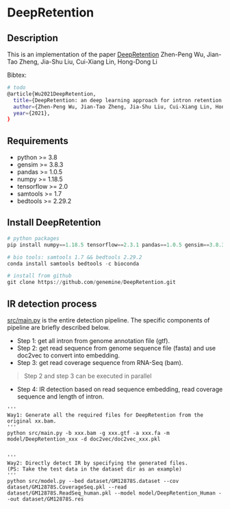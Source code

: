 # DeepRetention
## Description
This is an implementation of the paper [DeepRetention](http://xxx) Zhen-Peng Wu, Jian-Tao Zheng, Jia-Shu Liu, Cui-Xiang Lin, Hong-Dong Li

Bibtex:
```sh
# todo
@article{Wu2021DeepRetention,
  title={DeepRetention: an deep learning approach for intron retention detection.},
  author={Zhen-Peng Wu, Jian-Tao Zheng, Jia-Shu Liu, Cui-Xiang Lin, Hong-Dong Li},
  year={2021},
}
```
## Requirements
* python >= 3.8
* gensim >= 3.8.3
* pandas >= 1.0.5
* numpy >= 1.18.5
* tensorflow >= 2.0
* samtools >= 1.7
* bedtools >= 2.29.2

## Install DeepRetention
```python
# python packages
pip install numpy==1.18.5 tensorflow==2.3.1 pandas==1.0.5 gensim==3.8.3

# bio tools: samtools 1.7 && bedtools 2.29.2
conda install samtools bedtools -c bioconda

# install from github
git clone https://github.com/genemine/DeepRetention.git
```


## IR detection process
[src/main.py](https://github.com/genemine/DeepRetention/blob/master/src/main.py) is the entire detection pipeline. 
The specific components of pipeline are briefly described below.
* Step 1: get all intron from genome annotation file (gtf).
* Step 2: get read sequence from genome sequence file (fasta) and use doc2vec to convert into embedding.
* Step 3: get read coverage sequence from RNA-Seq (bam).
>Step 2 and step 3 can be executed in parallel
* Step 4: IR detection based on read sequence embedding, read coverage sequence and length of intron.

```
'''
Way1: Generate all the required files for DeepRetention from the original xx.bam.
'''
python src/main.py -b xxx.bam -g xxx.gtf -a xxx.fa -m model/DeepRetention_xxx -d doc2vec/doc2vec_xxx.pkl


'''
Way2: Directly detect IR by specifying the generated files.
(PS: Take the test data in the dataset dir as an example)
'''
python src/model.py --bed dataset/GM12878S.dataset --cov dataset/GM12878S.CoverageSeq.pkl --read dataset/GM12878S.ReadSeq_human.pkl --model model/DeepRetention_Human --out dataset/GM12878S.res
```
